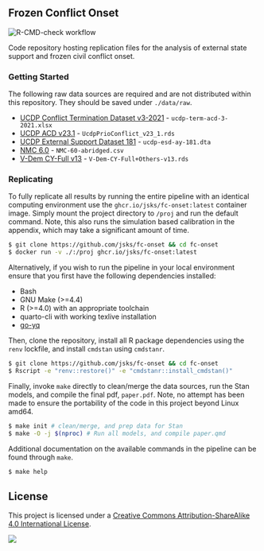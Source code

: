 Frozen Conflict Onset
---

![R-CMD-check workflow](https://github.com/jsks/fc-onset/actions/workflows/R-CMD-check.yml/badge.svg)

Code repository hosting replication files for the analysis of external state support and frozen civil conflict onset.

### Getting Started

The following raw data sources are required and are not distributed within this repository. They should be saved under `./data/raw`.

- [UCDP Conflict Termination Dataset v3-2021](https://ucdp.uu.se/downloads/index.html#termination) - `ucdp-term-acd-3-2021.xlsx`
- [UCDP ACD v23.1](https://ucdp.uu.se/downloads/index.html#armedconflict) - `UcdpPrioConflict_v23_1.rds`
- [UCDP External Support Dataset 181](https://ucdp.uu.se/downloads/index.html#externalsupport) - `ucdp-esd-ay-181.dta`
- [NMC 6.0](https://correlatesofwar.org/data-sets/national-material-capabilities)  - `NMC-60-abridged.csv`
- [V-Dem CY-Full v13](https://v-dem.net) - `V-Dem-CY-Full+Others-v13.rds`

### Replicating

To fully replicate all results by running the entire pipeline with an identical computing environment use the `ghcr.io/jsks/fc-onset:latest` container image. Simply mount the project directory to `/proj` and run the default command. Note, this also runs the simulation based calibration in the appendix, which may take a significant amount of time.

```sh
$ git clone https://github.com/jsks/fc-onset && cd fc-onset
$ docker run -v ./:/proj ghcr.io/jsks/fc-onset:latest
```

Alternatively, if you wish to run the pipeline in your local environment ensure that you first have the following dependencies installed:

- Bash
- GNU Make (>=4.4)
- R (>=4.0) with an appropriate toolchain
- quarto-cli with working texlive installation
- [go-yq](https://github.com/mikefarah/yq)

Then, clone the repository, install all R package dependencies using the `renv` lockfile, and install `cmdstan` using `cmdstanr`.

```sh
$ git clone https://github.com/jsks/fc-onset && cd fc-onset
$ Rscript -e "renv::restore()" -e "cmdstanr::install_cmdstan()"
```

Finally, invoke `make` directly to clean/merge the data sources, run the Stan models, and compile the final pdf, `paper.pdf`. Note, no attempt has been made to ensure the portability of the code in this project beyond Linux amd64.

```sh
$ make init # clean/merge, and prep data for Stan
$ make -O -j $(nproc) # Run all models, and compile paper.qmd
```

Additional documentation on the available commands in the pipeline can be found through `make`.

```sh
$ make help
```

## License

This project is licensed under a [Creative Commons Attribution-ShareAlike 4.0 International License](http://creativecommons.org/licenses/by-sa/4.0/).

![](https://i.creativecommons.org/l/by-sa/4.0/88x31.png)
